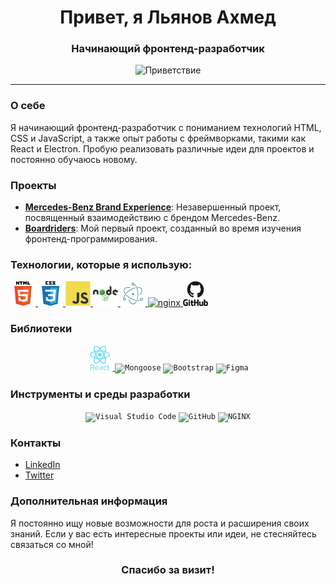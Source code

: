 <h1 align="center">Привет, я Льянов Ахмед</h1>
<h3 align="center">Начинающий фронтенд-разработчик</h3>

<p align="center">
  <img src="https://media.giphy.com/media/3o7bUPzRIPYPaD6CEI/giphy.gif" alt="Приветствие" width="300"/>
</p>

<hr>

### О себе
Я начинающий фронтенд-разработчик с пониманием технологий HTML, CSS и JavaScript, а также опыт работы с фреймворками, такими как React и Electron. Пробую реализовать различные идеи для проектов и постоянно обучаюсь новому.

### Проекты
- **[Mercedes-Benz Brand Experience](https://ahmedlyanov.github.io/Mercedes-Benz-Brand-Experiance/main/index.html)**: Незавершенный проект, посвященный взаимодействию с брендом Mercedes-Benz.
- **[Boardriders](https://ahmedlyanov.github.io/Boardriders/)**: Мой первый проект, созданный во время изучения фронтенд-программирования.
### Технологии, которые я использую:
<p align="left">
  <a href="https://www.w3schools.com/html/" target="_blank" rel="noreferrer"> <img src="https://raw.githubusercontent.com/devicons/devicon/master/icons/html5/html5-original-wordmark.svg" alt="html5" width="40" height="40"/> </a>
  <a href="https://www.w3schools.com/css/" target="_blank" rel="noreferrer"> <img src="https://raw.githubusercontent.com/devicons/devicon/master/icons/css3/css3-original-wordmark.svg" alt="css3" width="40" height="40"/> </a>
  <a href="https://developer.mozilla.org/en-US/docs/Web/JavaScript" target="_blank" rel="noreferrer"> <img src="https://raw.githubusercontent.com/devicons/devicon/master/icons/javascript/javascript-original.svg" alt="javascript" width="40" height="40"/> </a>
  <a href="https://nodejs.org" target="_blank" rel="noreferrer"> <img src="https://raw.githubusercontent.com/devicons/devicon/master/icons/nodejs/nodejs-original-wordmark.svg" alt="nodejs" width="40" height="40"/> </a>
  <a href="https://www.electronjs.org/" target="_blank" rel="noreferrer"> <img src="https://raw.githubusercontent.com/devicons/devicon/master/icons/electron/electron-original.svg" alt="electron" width="40" height="40"/> </a>
  <a href="https://www.nginx.com/" target="_blank" rel="noreferrer"> <img src="https://www.vectorlogo.zone/logos/nginx/nginx-icon.svg" alt="nginx" width="40" height="40"/> </a>
  <a href="https://github.com/" target="_blank" rel="noreferrer"> <img src="https://raw.githubusercontent.com/devicons/devicon/master/icons/github/github-original-wordmark.svg" alt="github" width="40" height="40"/> </a>
</p>

### Библиотеки
<p align="center">
  <a href="https://reactjs.org/" target="_blank" rel="noreferrer"> <img src="https://raw.githubusercontent.com/devicons/devicon/master/icons/react/react-original-wordmark.svg" alt="react" width="40" height="40"/> </a>
  <code><img height="25" src="https://upload.wikimedia.org/wikipedia/commons/9/9c/Mongoose_logo.svg" alt="Mongoose"></code>
  <code><img height="25" src="https://getbootstrap.com/docs/5.1/assets/brand/bootstrap-logo.svg" alt="Bootstrap"></code>
  <code><img height="25" src="https://cdn.iconscout.com/icon/free/png-512/figma-2822567-2341948.png" alt="Figma"></code>
</p>

### Инструменты и среды разработки
<p align="center">
  <code><img height="25" src="https://upload.wikimedia.org/wikipedia/commons/d/d5/Visual_Studio_Code_1.35_icon.svg" alt="Visual Studio Code"></code>
  <code><img height="25" src="https://upload.wikimedia.org/wikipedia/commons/9/91/Octicons-mark-github.svg" alt="GitHub"></code>
  <code><img height="25" src="https://upload.wikimedia.org/wikipedia/commons/1/1e/Nginx_logo.png" alt="NGINX"></code>
</p>




### Контакты
- [LinkedIn](https://linkedin.com/in/ваш-линк)
- [Twitter](https://twitter.com/ваш-линк)

### Дополнительная информация
Я постоянно ищу новые возможности для роста и расширения своих знаний. Если у вас есть интересные проекты или идеи, не стесняйтесь связаться со мной!

<h3 align="center">Спасибо за визит!</h3>
